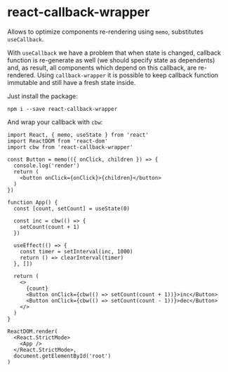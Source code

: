 # react-callback-wrapper

Allows to optimize components re-rendering using `memo`, substitutes `useCallback`.

With `useCallback` we have a problem that when state is changed, callback function is re-generate as well (we should specify state as dependents) and, as result, all components which depend on this callback, are re-rendered.
Using `callback-wrapper` it is possible to keep callback function immutable and still have a fresh state inside.

Just install the package:

```
npm i --save react-callback-wrapper
```

And wrap your callback with `cbw`:

```
import React, { memo, useState } from 'react'
import ReactDOM from 'react-dom'
import cbw from 'react-callback-wrapper'

const Button = memo(({ onClick, children }) => {
  console.log('render')
  return (
    <button onClick={onClick}>{children}</button>
  )
})

function App() {
  const [count, setCount] = useState(0)

  const inc = cbw(() => {
    setCount(count + 1)
  })

  useEffect(() => {
    const timer = setInterval(inc, 1000)
    return () => clearInterval(timer)
  }, [])

  return (
    <>
      {count}
      <Button onClick={cbw(() => setCount(count + 1))}>inc</Button>
      <Button onClick={cbw(() => setCount(count - 1))}>dec</Button>
    </>
  )
}

ReactDOM.render(
  <React.StrictMode>
    <App />
  </React.StrictMode>,
  document.getElementById('root')
)
```
